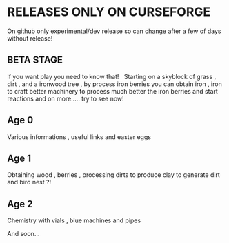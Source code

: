 # RELEASES ONLY ON CURSEFORGE 
On github only experimental/dev release so can change after a few of days without release!

## BETA STAGE 
if you want play you need to know that!
 
Starting on a skyblock of grass , dirt , and a ironwood tree , by process iron berries you can obtain iron , iron to craft better machinery to process much better the iron berries and start reactions and on more..... try to see now!


## Age 0 

Various informations , useful links and easter eggs

## Age 1 

Obtaining wood , berries , processing dirts to produce clay to generate dirt and bird nest ?! 

## Age 2 

Chemistry with vials , blue machines and pipes

And soon...
